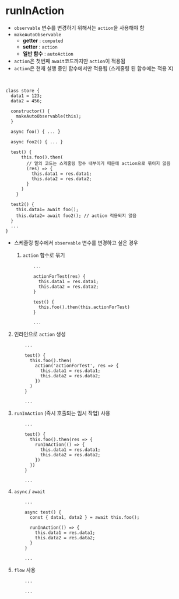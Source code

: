 # runInAction

- `observable` 변수를 변경하기 위해서는 `action`을 사용해야 함
- `makeAutoObservable`
  - **getter** : `computed`
  - **setter** : `action`
  - **일반 함수** : `autoAction`
- `action`은 첫번째 `await`코드까지만 `action`이 적용됨
- `action`은 현재 실행 중인 함수에서만 적용됨 (스케줄링 된 함수에는 적용 X)

<br/>
    
```tsx
class store {
  data1 = 123;
  data2 = 456;
    	
  constructor() {
    makeAutoObservable(this);
  }
    
  async foo() { ... }
    
  async foo2() { ... }
    
  test() {
      this.foo().then(
        // 밑의 코드는 스케줄링 함수 내부이기 때문에 action으로 묶이지 않음
        (res) => {
          this.data1 = res.data1;
          this.data2 = res.data2;
        }
      )
    }
    
  test2() {
    this.data1= await foo();
    this.data2= await foo2(); // action 적용되지 않음
  }
  ...
}
```
    
- 스케줄링 함수에서 `observable` 변수를 변경하고 싶은 경우
  1. `action` 함수로 묶기
            
      ```tsx
          ...
      
          actionForTest(res) {
            this.data1 = res.data1;
            this.data2 = res.data2;
          }
            
          test() {
            this.foo().then(this.actionForTest)
          } 
            
          ...
      ```

2. 인라인으로 `action` 생성

   ```tsx
       ...

       test() {
         this.foo().then(
           action('actionForTest', res => {
             this.data1 = res.data1;
             this.data2 = res.data2;
           })
         )
       }

       ...
   ```

3. `runInAction` (즉시 호출되는 임시 작업) 사용

   ```tsx
       ...

       test() {
         this.foo().then(res => {
           runInAction(() => {
             this.data1 = res.data1;
             this.data2 = res.data2;
           })
         })
       }

       ...
   ```

4. `async` / `await`

   ```tsx
       ...

       async test() {
         const { data1, data2 } = await this.foo();

         runInAction(() => {
           this.data1 = res.data1;
           this.data2 = res.data2;
         }
       }

       ...
   ```

5. `flow` 사용

   ```tsx
       ...

       ...

   ```
